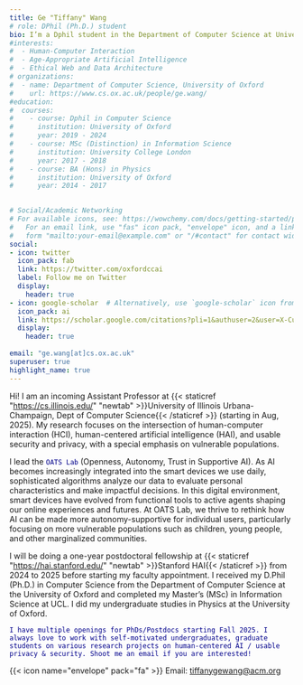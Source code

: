 ```yaml
---
title: Ge "Tiffany" Wang
# role: DPhil (Ph.D.) student
bio: I’m a Dphil student in the Department of Computer Science at University of Oxford. My research investigates the algorithmic impact on families and children, and what that means for their long-term development. I’m keen to explore the potential for designing more age-appropriate AI for families, as well as building more ethical web and data architecture for them. My research takes a human-centric approach, and focuses on understanding users' needs in order to design technological prototypes that are of real impact on today's society.
#interests:
#  - Human-Computer Interaction
#  - Age-Appropriate Artificial Intelligence
#  - Ethical Web and Data Architecture
# organizations:
#  - name: Department of Computer Science, University of Oxford
#    url: https://www.cs.ox.ac.uk/people/ge.wang/
#education:
#  courses:
#    - course: Dphil in Computer Science
#      institution: University of Oxford
#      year: 2019 - 2024
#    - course: MSc (Distinction) in Information Science
#      institution: University College London
#      year: 2017 - 2018
#    - course: BA (Hons) in Physics
#      institution: University of Oxford
#      year: 2014 - 2017
      

# Social/Academic Networking
# For available icons, see: https://wowchemy.com/docs/getting-started/page-builder/#icons
#   For an email link, use "fas" icon pack, "envelope" icon, and a link in the
#   form "mailto:your-email@example.com" or "/#contact" for contact widget.
social:
- icon: twitter
  icon_pack: fab
  link: https://twitter.com/oxfordccai
  label: Follow me on Twitter
  display:
    header: true
- icon: google-scholar  # Alternatively, use `google-scholar` icon from `ai` icon pack
  icon_pack: ai
  link: https://scholar.google.com/citations?pli=1&authuser=2&user=X-Cuad0AAAAJ
  display:
    header: true
  
email: "ge.wang[at]cs.ox.ac.uk"
superuser: true
highlight_name: true
---
```


Hi! I am an incoming Assistant Professor at {{< staticref "https://cs.illinois.edu/" "newtab" >}}University of Illinois Urbana-Champaign, Dept of Computer Science{{< /staticref >}} (starting in Aug, 2025). My research focuses on the intersection of human-computer interaction (HCI), human-centered artificial intelligence (HAI), and usable security and privacy, with a special emphasis on vulnerable populations.

I lead the <span style="color:darkblue;">`OATS Lab`</span> (Openness, Autonomy, Trust in Supportive AI). As AI becomes increasingly integrated into the smart devices we use daily, sophisticated algorithms analyze our data to evaluate personal characteristics and make impactful decisions. In this digital environment, smart devices have evolved from functional tools to active agents shaping our online experiences and futures. At OATS Lab, we thrive to rethink how AI can be made more autonomy-supportive for individual users, particularly focusing on more vulnerable populations such as children, young people, and other marginalized communities.

I will be doing a one-year postdoctoral fellowship at {{< staticref "https://hai.stanford.edu/" "newtab" >}}Stanford HAI{{< /staticref >}} from 2024 to 2025 before starting my faculty appointment. I received my D.Phil (Ph.D.) in Computer Science from the Department of Computer Science at the University of Oxford and completed my Master’s (MSc) in Information Science at UCL. I did my undergraduate studies in Physics at the University of Oxford.

<span style="color:darkblue;">`I have multiple openings for PhDs/Postdocs starting Fall 2025. I always love to work with self-motivated undergraduates, graduate students on various research projects on human-centered AI / usable privacy & security. Shoot me an email if you are interested!`</span>

{{< icon name="envelope" pack="fa" >}} Email: tiffanygewang@acm.org

<!-- {{< icon name="download" pack="fas" >}} {{< staticref "uploads/CV.pdf" "newtab" >}}curriculum vitae{{< /staticref >}}. -->
